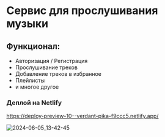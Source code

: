 # Сервис для прослушивания музыки
## Функционал:
- Авторизация / Регистрация
- Прослушивание треков
- Добавление треков в избранное
- Плейлисты
- и многое другое

### Деплой на Netlify
https://deploy-preview-10--verdant-pika-f9ccc5.netlify.app/

![2024-06-05_13-42-45](https://github.com/rviprofile/skypro-music/assets/140547294/a63710fc-3422-4218-8f12-faefe55aebf3)
